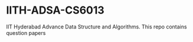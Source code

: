# IITH-ADSA-CS6013
IIT Hyderabad Advance Data Structure and Algorithms. This repo contains question papers


